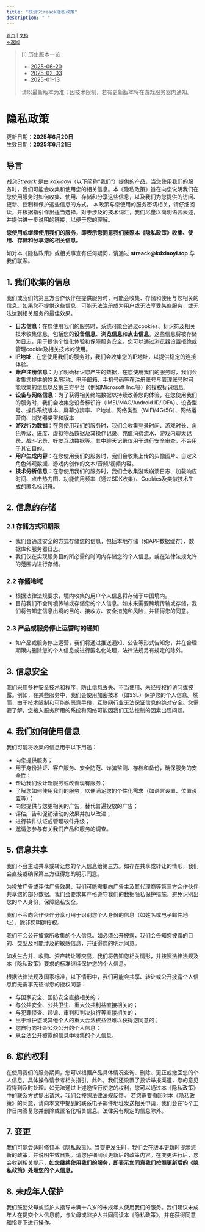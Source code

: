 ```yaml
---
title: "栈流Streack隐私政策"
description: " "
---
```

<small id="old_menu"><a href="/Streack/">首页</a> | <a href="/Streack/doc/">文档</a></small><br><small><a href="/Streack/doc">←返回</a></small><br>

> [i] 历史版本一览：<br>
> 
> * [2025-06-20](./privacy_history/2025-06-20.html)
> * [2025-02-03](./privacy_history/2025-02-03.html)
> * [2025-01-13](./privacy_history/2025-01-13.html)
> 
> 请以最新版本为准；因技术限制，若有更新版本将在游戏服务器内通知。

<h1>隐私政策</h1>
<div>更新日期：<strong>2025年6月20日</strong></div>
<div>生效日期：<strong>2025年6月21日</strong></div>

<h2>导言</h2>
<p>
  <i>栈流Streack</i> 是由 <i>kdxiaoyi</i>（以下简称“我们”）提供的产品。当您使用我们的服务时，我们可能会收集和使用您的相关信息。本《隐私政策》旨在向您说明我们在您使用服务时如何收集、使用、存储和分享这些信息，以及我们为您提供的访问、更新、控制和保护这些信息的方式。
  本政策与您使用的服务密切相关，请仔细阅读，并根据指引作出适当选择。对于涉及的技术词汇，我们尽量以简明语言表述，并提供进一步说明的链接，以便于您的理解。
</p>
<p><strong>您使用或继续使用我们的服务，即表示您同意我们按照本《隐私政策》收集、使用、存储和分享您的相关信息。</strong></p>
<p>如对本《隐私政策》或相关事宜有任何疑问，请通过 <strong>streack@kdxiaoyi.top</strong> 与我们联系。</p>

<h2>1. 我们收集的信息</h2>
<p>
  我们或我们的第三方合作伙伴在提供服务时，可能会收集、存储和使用与您相关的信息。如果您不提供这些信息，可能无法注册成为用户或无法享受某些服务，或无法达到相关服务的最佳效果。
</p>
<ul>
  <li>
    <strong>日志信息</strong>：在您使用我们的服务时，系统可能会通过cookies、标识符及相关技术收集信息，包括您的<strong>设备信息</strong>、<strong>浏览信息</strong>和<strong>点击信息</strong>。这些信息将被存储为日志，用于提供个性化体验和保障服务安全。您可以通过浏览器设置拒绝或管理cookie及相关技术的使用。
  </li>
  <li>
    <strong>IP地址</strong>：在您使用我们的服务时，我们会收集您的IP地址，以提供稳定的连接体验。
  </li>
  <li>
    <strong>账户注册信息</strong>：为了明确标识您产生的数据，在您使用我们的服务时，我们会收集您提供的姓名/昵称、电子邮箱、手机号码等在注册账号与管理账号时可能收集的信息以及第三方平台（例如Microsoft Inc.等）的授权标识信息。
  </li>
  <li>
    <strong>设备与网络信息</strong>：为了获得相关终端数据以持续改善您的体验，在您使用我们的服务时，我们会收集您设备标识符（IMEI/MAC/Android ID/IDFA）、设备型号、操作系统版本、屏幕分辨率、IP地址、网络类型（WiFi/4G/5G）、网络运营商、浏览器类型和版本
  </li>
  <li>
    <strong>游戏行为数据</strong>：在您使用我们的服务时，我们会收集登录时间、游戏时长、角色等级、进度、虚拟物品数据及其操作记录、充值消费流水、游戏内聊天记录、战斗记录、好友互动数据等。其中聊天记录仅用于进行安全审查，不会用于其它目的。
  </li>
  <li>
    <strong>用户生成内容</strong>：在您使用我们的服务时，我们会收集上传的头像图片、自定义角色外观数据、游戏内创作的文本/音频/视频内容。
  </li>
  <li>
    <strong>技术分析信息</strong>：在您使用我们的服务时，我们会收集游戏崩溃日志、加载响应时间、点击热力图、功能使用频率（通过SDK收集）、Cookies及类似技术生成的匿名标识符。
  </li>
  </ul>
</ul>

<h2>2. 信息的存储</h2>

<h3>2.1 存储方式和期限</h3>
<ul>
  <li>我们会通过安全的方式存储您的信息，包括本地存储（如APP数据缓存）、数据库和服务器日志。</li>
  <li>我们仅在实现服务目的所必需的时间内存储您的个人信息，或在法律法规允许的范围内进行存储。</li>
</ul>

<h3>2.2 存储地域</h3>
<ul>
  <li>根据法律法规要求，境内收集的用户个人信息将存储于中国境内。</li>
  <li>目前我们不会跨境传输或存储您的个人信息。如未来需要跨境传输或存储，我们将告知您信息出境的目的、接收方、安全措施和风险，并征得您的同意。</li>
</ul>

<h3>2.3 产品或服务停止运营时的通知</h3>
<ul>
  <li>如产品或服务停止运营，我们将通过推送通知、公告等形式告知您，并在合理期限内删除您的个人信息或进行匿名化处理，法律法规另有规定的除外。</li>
</ul>

<h2>3. 信息安全</h2>
<p>
  我们采用多种安全技术和程序，防止信息丢失、不当使用、未经授权的访问或披露。例如，在某些服务中，我们会使用加密技术（如SSL）保护您的个人信息。然而，由于技术限制和可能的恶意手段，互联网行业无法保证信息的绝对安全。您需要了解，您接入服务所用的系统和网络可能因我们无法控制的因素出现问题。
</p>

<h2>4. 我们如何使用信息</h2>
<p>我们可能将收集的信息用于以下用途：</p>
<ul>
  <li>向您提供服务；</li>
  <li>用于身份验证、客户服务、安全防范、诈骗监测、存档和备份，确保服务的安全性；</li>
  <li>帮助我们设计新服务或改善现有服务；</li>
  <li>了解您如何使用我们的服务，以便满足您的个性化需求（如语言设置、位置设置等）；</li>
  <li>向您提供与您更相关的广告，替代普遍投放的广告；</li>
  <li>评估广告和促销活动的效果并加以改进；</li>
  <li>进行软件认证或管理软件升级；</li>
  <li>邀请您参与有关我们产品和服务的调查。</li>
</ul>

<h2>5. 信息共享</h2>
<p>
  我们不会主动共享或转让您的个人信息给第三方。如存在共享或转让的情形，我们会直接或确保第三方征得您的明示同意。
</p>
<p>
  为投放广告或评估广告效果，我们可能需要向广告主及其代理商等第三方合作伙伴共享您的部分数据。我们会要求其严格遵守我们的数据隐私保护措施，避免识别出您的个人身份，保障隐私安全。
</p>
<p>
  我们不会向合作伙伴分享可用于识别您个人身份的信息（如姓名或电子邮件地址），除非您明确授权。
</p>
<p>
  我们不会公开披露所收集的个人信息。如必须公开披露，我们会告知您披露的目的、类型及可能涉及的敏感信息，并征得您的明示同意。
</p>
<p>
  如发生合并、收购、资产转让等交易，我们将告知您相关情形，并按照法律法规及本《隐私政策》要求的标准继续保护您的个人信息。
</p>
<p>
  根据法律法规及国家标准，以下情形中，我们可能会共享、转让或公开披露个人信息而无需事先征得您的授权同意：
</p>
<ul>
  <li>与国家安全、国防安全直接相关的；</li>
  <li>与公共安全、公共卫生、重大公共利益直接相关的；</li>
  <li>与犯罪侦查、起诉、审判和判决执行等直接相关的；</li>
  <li>出于维护您或其他个人的重大合法权益但难以获得您同意的；</li>
  <li>您自行向社会公众公开的个人信息；</li>
  <li>从合法公开披露的信息中收集的个人信息。</li>
</ul>

<h2>6. 您的权利</h2>
<p>
  在使用我们的服务期间，您可以根据产品具体情况查询、删除、更正或撤回您的个人信息。具体操作请参考相关指引。此外，我们还设置了投诉举报渠道，您的意见将得到及时处理。如无法通过上述途径行使您的权利，您可以通过本《隐私政策》中的联系方式提出请求，我们会按照法律法规反馈。
  若您需要撤回对本《隐私政策》的同意，请向本文中提到的联系电子邮件地址发送相关申请，我们会在15个工作日内答复您并删除或匿名化相关信息。法律另有规定的信息除外。
</p>

<h2>7. 变更</h2>
<p>
  我们可能会适时修订本《隐私政策》。当变更发生时，我们会在版本更新时提示您新的政策，并说明生效日期。请您仔细阅读更新后的政策内容。在变更进行后，您会收到相关提示，<strong>如您继续使用我们的服务，即表示您同意我们按照更新后的《隐私政策》处理您的个人信息。</strong>
</p>

<h2>8. 未成年人保护</h2>
<p>
  我们鼓励父母或监护人指导未满十八岁的未成年人使用我们的服务。我们建议未成年人在提交个人信息前，与父母或监护人共同阅读本《隐私政策》，并在获得同意和指导下进行操作。
</p>


<script src="https://rs.kdxiaoyi.top/res/scripts/js/sober@1.0.6.min.js"></script><script src="https://mc.kdxiaoyi.top/Streack/_page/js/pmd.js"></script><script src="https://rs.kdxiaoyi.top/res/scripts/js/pmd-reRender.min.js"></script>
